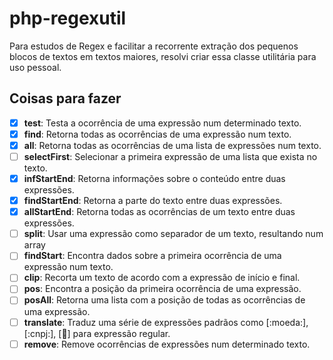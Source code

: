 # php-regexutil
Para estudos de Regex e facilitar a recorrente extração dos pequenos blocos de textos em textos maiores, resolvi criar essa classe utilitária para uso pessoal.

## Coisas para fazer
- [x] **test**: Testa a ocorrência de uma expressão num determinado texto.
- [X] **find**: Retorna todas as ocorrências de uma expressão num texto.
- [X] **all**: Retorna todas as ocorrências de uma lista de expressões num texto.
- [ ] **selectFirst**: Selecionar a primeira expressão de uma lista que exista no texto.
- [X] **infStartEnd**: Retorna informações sobre o conteúdo entre duas expressões.
- [X] **findStartEnd**: Retorna a parte do texto entre duas expressões.
- [X] **allStartEnd**: Retorna todas as ocorrências de um texto entre duas expressões.
- [ ] **split**: Usar uma expressão como separador de um texto, resultando num array
- [ ] **findStart**: Encontra dados sobre a primeira ocorrência de uma expressão num texto.
- [ ] **clip**: Recorta um texto de acordo com a expressão de início e final.
- [ ] **pos**: Encontra a posição da primeira ocorrência de uma expressão.
- [ ] **posAll**: Retorna uma lista com a posição de todas as ocorrências de uma expressão.
- [ ] **translate**: Traduz uma série de expressões padrãos como [:moeda:], [:cnpj:], [:email:] para expressão regular.
- [ ] **remove**: Remove ocorrências de expressões num determinado texto.